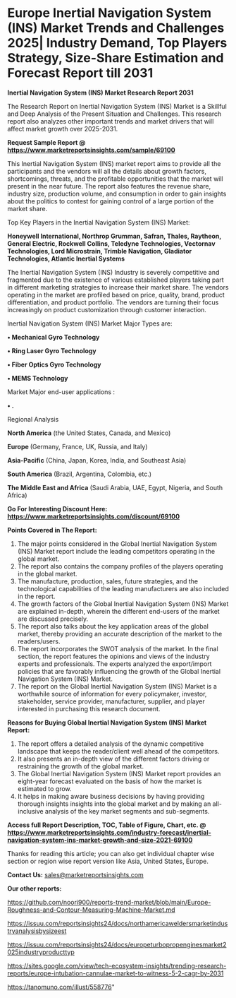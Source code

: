 # Europe Inertial Navigation System (INS) Market Trends and Challenges 2025| Industry Demand, Top Players Strategy, Size-Share Estimation and Forecast Report till 2031

<strong>Inertial Navigation System (INS) Market Research Report 2031</strong>

The Research Report on Inertial Navigation System (INS) Market is a Skillful and Deep Analysis of the Present Situation and Challenges. This research report also analyzes other important trends and market drivers that will affect market growth over 2025-2031.

<strong>Request Sample Report @ <a href=https://www.marketreportsinsights.com/sample/69100>https://www.marketreportsinsights.com/sample/69100</a></strong>

This Inertial Navigation System (INS) market report aims to provide all the participants and the vendors will all the details about growth factors, shortcomings, threats, and the profitable opportunities that the market will present in the near future. The report also features the revenue share, industry size, production volume, and consumption in order to gain insights about the politics to contest for gaining control of a large portion of the market share.

Top Key Players in the Inertial Navigation System (INS) Market:

<strong>Honeywell International, Northrop Grumman, Safran, Thales, Raytheon, General Electric, Rockwell Collins, Teledyne Technologies, Vectornav Technologies, Lord Microstrain, Trimble Navigation, Gladiator Technologies, Atlantic Inertial Systems</strong>

The Inertial Navigation System (INS) Industry is severely competitive and fragmented due to the existence of various established players taking part in different marketing strategies to increase their market share. The vendors operating in the market are profiled based on price, quality, brand, product differentiation, and product portfolio. The vendors are turning their focus increasingly on product customization through customer interaction.

Inertial Navigation System (INS) Market Major Types are:

<strong>• Mechanical Gyro Technology

• Ring Laser Gyro Technology

• Fiber Optics Gyro Technology

• MEMS Technology</strong>

Market Major end-user applications :

<strong>• .</strong>

Regional Analysis

</u><strong><b>North America</b></strong> (the United States, Canada, and Mexico)

<strong><b>Europe </b></strong>(Germany, France, UK, Russia, and Italy)

<strong><b>Asia-Pacific</b></strong> (China, Japan, Korea, India, and Southeast Asia)

<strong><b>South America</b></strong> (Brazil, Argentina, Colombia, etc.)

<strong><b>The Middle East and Africa</b></strong> (Saudi Arabia, UAE, Egypt, Nigeria, and South Africa)

<strong>Go For Interesting Discount Here: <a href=https://www.marketreportsinsights.com/discount/69100>https://www.marketreportsinsights.com/discount/69100</a></strong>

<strong>Points Covered in The Report:</strong>
<ol>
  <li>The major points considered in the Global Inertial Navigation System (INS) Market report include the leading competitors operating in the global market.</li>
  <li>The report also contains the company profiles of the players operating in the global market.</li>
  <li>The manufacture, production, sales, future strategies, and the technological capabilities of the leading manufacturers are also included in the report.</li>
  <li>The growth factors of the Global Inertial Navigation System (INS) Market are explained in-depth, wherein the different end-users of the market are discussed precisely.</li>
  <li>The report also talks about the key application areas of the global market, thereby providing an accurate description of the market to the readers/users.</li>
  <li>The report incorporates the SWOT analysis of the market. In the final section, the report features the opinions and views of the industry experts and professionals. The experts analyzed the export/import policies that are favorably influencing the growth of the Global Inertial Navigation System (INS) Market.</li>
  <li>The report on the Global Inertial Navigation System (INS) Market is a worthwhile source of information for every policymaker, investor, stakeholder, service provider, manufacturer, supplier, and player interested in purchasing this research document.</li>
</ol>
<strong>Reasons for Buying Global Inertial Navigation System (INS) Market Report:</strong>

<ol>
  <li>The report offers a detailed analysis of the dynamic competitive landscape that keeps the reader/client well ahead of the competitors.</li>
  <li>It also presents an in-depth view of the different factors driving or restraining the growth of the global market.</li>
  <li>The Global Inertial Navigation System (INS) Market report provides an eight-year forecast evaluated on the basis of how the market is estimated to grow.</li>
  <li>It helps in making aware business decisions by having providing thorough insights insights into the global market and by making an all-inclusive analysis of the key market segments and sub-segments.</li>
</ol>
<strong>Access full Report Description, TOC, Table of Figure, Chart, etc. @ <a href=https://www.marketreportsinsights.com/industry-forecast/inertial-navigation-system-ins-market-growth-and-size-2021-69100>https://www.marketreportsinsights.com/industry-forecast/inertial-navigation-system-ins-market-growth-and-size-2021-69100</a></strong>


Thanks for reading this article; you can also get individual chapter wise section or region wise report version like Asia, United States, Europe.

<strong>Contact Us:</strong>
sales@marketreportsinsights.com

<strong>Our other reports:</strong>

<a href=https://github.com/noori900/reports-trend-market/blob/main/Europe-Roughness-and-Contour-Measuring-Machine-Market.md>https://github.com/noori900/reports-trend-market/blob/main/Europe-Roughness-and-Contour-Measuring-Machine-Market.md</a>

<a href=https://issuu.com/reportsinsights24/docs/northamericaweldersmarketindustryanalysisbysizeest>https://issuu.com/reportsinsights24/docs/northamericaweldersmarketindustryanalysisbysizeest</a>

<a href=https://issuu.com/reportsinsights24/docs/europeturbopropenginesmarket2025industryproducttyp>https://issuu.com/reportsinsights24/docs/europeturbopropenginesmarket2025industryproducttyp</a>

<a href=https://sites.google.com/view/tech-ecosystem-insights/trending-research-reports/europe-intubation-cannulae-market-to-witness-5-2-cagr-by-2031>https://sites.google.com/view/tech-ecosystem-insights/trending-research-reports/europe-intubation-cannulae-market-to-witness-5-2-cagr-by-2031</a>

<a href=https://tanomuno.com/illust/558776>https://tanomuno.com/illust/558776</a>"
